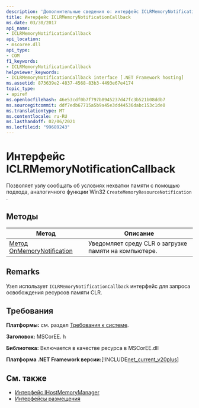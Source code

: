 ```yaml
---
description: 'Дополнительные сведения о: интерфейс ICLRMemoryNotificationCallback'
title: Интерфейс ICLRMemoryNotificationCallback
ms.date: 03/30/2017
api_name:
- ICLRMemoryNotificationCallback
api_location:
- mscoree.dll
api_type:
- COM
f1_keywords:
- ICLRMemoryNotificationCallback
helpviewer_keywords:
- ICLRMemoryNotificationCallback interface [.NET Framework hosting]
ms.assetid: 873639e2-4837-4568-83b3-4493e67e4174
topic_type:
- apiref
ms.openlocfilehash: 46e53cdf0b7f797b8945237d47fc3b521b08ddb7
ms.sourcegitcommit: ddf7edb67715a5b9a45e3dd44536dabc153c1de0
ms.translationtype: MT
ms.contentlocale: ru-RU
ms.lasthandoff: 02/06/2021
ms.locfileid: "99689243"
---
```

# <a name="iclrmemorynotificationcallback-interface"></a>Интерфейс ICLRMemoryNotificationCallback

Позволяет узлу сообщать об условиях нехватки памяти с помощью подхода, аналогичного функции Win32 `CreateMemoryResourceNotification` .  
  
## <a name="methods"></a>Методы  
  
|Метод|Описание|  
|------------|-----------------|  
|[Метод OnMemoryNotification](iclrmemorynotificationcallback-onmemorynotification-method.md)|Уведомляет среду CLR о загрузке памяти на компьютере.|  
  
## <a name="remarks"></a>Remarks  

 Узел использует `ICLRMemoryNotificationCallback` интерфейс для запроса освобождения ресурсов памяти CLR.  
  
## <a name="requirements"></a>Требования  

 **Платформы:** см. раздел [Требования к системе](../../get-started/system-requirements.md).  
  
 **Заголовок:** MSCorEE. h  
  
 **Библиотека:** Включается в качестве ресурса в MSCorEE.dll  
  
 **Платформа .NET Framework версии:**[!INCLUDE[net_current_v20plus](../../../../includes/net-current-v20plus-md.md)]  
  
## <a name="see-also"></a>См. также

- [Интерфейс IHostMemoryManager](ihostmemorymanager-interface.md)
- [Интерфейсы размещения](hosting-interfaces.md)
